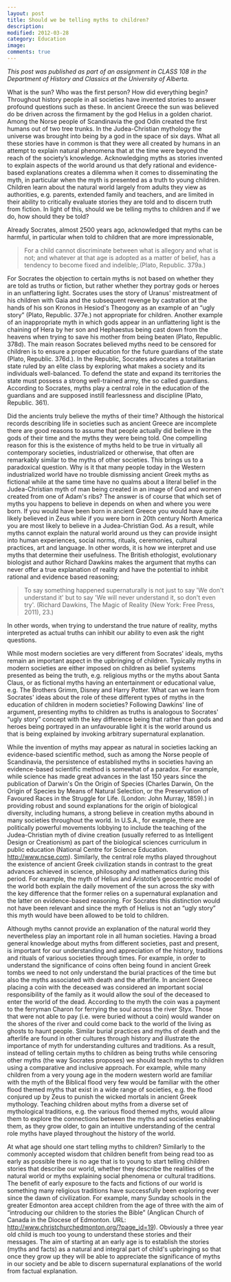 ```yaml
---
layout: post
title: Should we be telling myths to children?
description: 
modified: 2012-03-28
category: Education
image:
comments: true  
---
```

<p>
<i>This post was published as part of an assignment in CLASS 108 in the Department of History and Classics at the University of Alberta.</i>
</p>

What is the sun? Who was the first person? How did everything begin? Throughout history people in all societies have invented stories to answer profound questions such as these. In ancient Greece the sun was believed do be driven across the firmament by the god Helius in a golden chariot. Among the Norse people of Scandinavia the god Odin created the first humans out of two tree trunks. In the Judea-Christian mythology the universe was brought into being by a god in the space of six days. What all these stories have in common is that they were all created by humans in an attempt to explain natural phenomena that at the time were beyond the reach of the society’s knowledge. Acknowledging myths as stories invented to explain aspects of the world around us that defy rational and evidence-based explanations creates a dilemma when it comes to disseminating the myth, in particular when the myth is presented as a truth to young children. Children learn about the natural world largely from adults they view as authorities, e.g. parents, extended family and teachers, and are limited in their ability to critically evaluate stories they are told and to discern truth from fiction. In light of this, should we be telling myths to children and if we do, how should they be told?

Already Socrates, almost 2500 years ago, acknowledged that myths can be harmful, in particular when told to children that are more impressionable,
<blockquote>For a child cannot discriminate between what is allegory and what is not; and whatever at that age is adopted as a matter of belief, has a tendency to become fixed and indelible;.(Plato, Republic. 379a.)</blockquote>
For Socrates the objection to certain myths is not based on whether they are told as truths or fiction, but rather whether they portray gods or heroes in an unflattering light. Socrates uses the story of Uranus' mistreatment of his children with Gaia and the subsequent revenge by castration at the hands of his son Kronos in Hesiod's Theogony as an example of an “ugly story” (Plato, Republic. 377e.) not appropriate for children. Another example of an inappropriate myth in which gods appear in an unflattering light is the chaining of Hera by her son and Hephaestus being cast down from the heavens when trying to save his mother from being beaten (Plato, Republic. 378d). The main reason Socrates believed myths need to be censored for children is to ensure a proper education for the future guardians of the state (Plato, Republic. 376d.). In the Republic, Socrates advocates a totalitarian state ruled by an elite class by exploring what makes a society and its individuals well-balanced. To defend the state and expand its territories the state must possess a strong well-trained army, the so called guardians. According to Socrates, myths play a central role in the education of the guardians and are supposed instill fearlessness and discipline (Plato, Republic. 361).

Did the ancients truly believe the myths of their time? Although the historical records describing life in societies such as ancient Greece are incomplete there are good reasons to assume that people actually did believe in the gods of their time and the myths they were being told. One compelling reason for this is the existence of myths held to be true in virtually all contemporary societies, industrialized or otherwise, that often are remarkably similar to the myths of other societies. This brings us to a paradoxical question. Why is it that many people today in the Western industrialized world have no trouble dismissing ancient Greek myths as fictional while at the same time have no qualms about a literal belief in the Judea-Christian myth of man being created in an image of God and women created from one of Adam's ribs? The answer is of course that which set of myths you happens to believe in depends on when and where you were born. If you would have been born in ancient Greece you would have quite likely believed in Zeus while if you were born in 20th century North America you are most likely to believe in a Judea-Christian God. As a result, while myths cannot explain the natural world around us they can provide insight into human experiences, social norms, rituals, ceremonies, cultural practices, art and language. In other words, it is how we interpret and use myths that determine their usefulness. The British ethologist, evolutionary biologist and author Richard Dawkins makes the argument that myths can never offer a true explanation of reality and have the potential to inhibit rational and evidence based reasoning;
<blockquote>To say something happened supernaturally is not just to say 'We don't understand it' but to say 'We will never understand it, so don't even try'. (Richard Dawkins, The Magic of Reality (New York: Free Press, 2011), 23.)</blockquote>
In other words, when trying to understand the true nature of reality, myths interpreted as actual truths can inhibit our ability to even ask the right questions.

While most modern societies are very different from Socrates' ideals, myths remain an important aspect in the upbringing of children. Typically myths in modern societies are either imposed on children as belief systems presented as being the truth, e.g. religious myths or the myths about Santa Claus, or as fictional myths having an entertainment or educational value, e.g. The Brothers Grimm, Disney and Harry Potter. What can we learn from Socrates' ideas about the role of these different types of myths in the education of children in modern societies? Following Dawkins' line of argument, presenting myths to children as truths is analogous to Socrates' “ugly story” concept with the key difference being that rather than gods and heroes being portrayed in an unfavourable light it is the world around us that is being explained by invoking arbitrary supernatural explanation.

While the invention of myths may appear as natural in societies lacking an evidence-based scientific method, such as among the Norse people of Scandinavia, the persistence of established myths in societies having an evidence-based scientific method is somewhat of a paradox. For example, while science has made great advances in the last 150 years since the publication of Darwin's On the Origin of Species (Charles Darwin, On the Origin of Species by Means of Natural Selection, or the Preservation of Favoured Races in the Struggle for Life. (London: John Murray, 1859).) in providing robust and sound explanations for the origin of biological diversity, including humans, a strong believe in creation myths abound in many societies throughout the world. In U.S.A., for example, there are politically powerful movements lobbying to include the teaching of the Judea-Christian myth of divine creation (usually referred to as Intelligent Design or Creationism) as part of the biological sciences curriculum in public education (National Centre for Science Education. http://www.ncse.com). Similarly, the central role myths played throughout the existence of ancient Greek civilization stands in contrast to the great advances achieved in science, philosophy and mathematics during this period. For example, the myth of Helius and Aristotle’s geocentric model of the world both explain the daily movement of the sun across the sky with the key difference that the former relies on a supernatural explanation and the latter on evidence-based reasoning. For Socrates this distinction would not have been relevant and since the myth of Helius is not an “ugly story” this myth would have been allowed to be told to children.

Although myths cannot provide an explanation of the natural world they nevertheless play an important role in all human societies. Having a broad general knowledge about myths from different societies, past and present, is important for our understanding and appreciation of the history, traditions and rituals of various societies through times. For example, in order to understand the significance of coins often being found in ancient Greek tombs we need to not only understand the burial practices of the time but also the myths associated with death and the afterlife. In ancient Greece placing a coin with the deceased was considered an important social responsibility of the family as it would allow the soul of the deceased to enter the world of the dead. According to the myth the coin was a payment to the ferryman Charon for ferrying the soul across the river Styx. Those that were not able to pay (i.e. were buried without a coin) would wander on the shores of the river and could come back to the world of the living as ghosts to haunt people. Similar burial practices and myths of death and the afterlife are found in other cultures through history and illustrate the importance of myth for understanding cultures and traditions. As a result, instead of telling certain myths to children as being truths while censoring other myths (the way Socrates proposes) we should teach myths to children using a comparative and inclusive approach. For example, while many children from a very young age in the modern western world are familiar with the myth of the Biblical flood very few would be familiar with the other flood themed myths that exist in a wide range of societies, e.g. the flood conjured up by Zeus to punish the wicked mortals in ancient Greek mythology. Teaching children about myths from a diverse set of mythological traditions, e.g. the various flood themed myths, would allow them to explore the connections between the myths and societies enabling them, as they grow older, to gain an intuitive understanding of the central role myths have played throughout the history of the world. 

At what age should one start telling myths to children? Similarly to the commonly accepted wisdom that children benefit from being read too as early as possible there is no age that is to young to start telling children stories that describe our world, whether they describe the realities of the natural world or myths explaining social phenomena or cultural traditions. The benefit of early exposure to the facts and fictions of our world is something many religious traditions have successfully been exploring ever since the dawn of civilization. For example, many Sunday schools in the greater Edmonton area accept children from the age of three with the aim of “introducing our children to the stories the Bible” (Anglican Church of Canada in the Diocese of Edmonton. URL: <a href="http://www.christchurchedmonton.org/?page_id=19">http://www.christchurchedmonton.org/?page_id=19</a>). Obviously a three year old child is much too young to understand these stories and their messages. The aim of starting at an early age is to establish the stories (myths and facts) as a natural and integral part of child's upbringing so that once they grow up they will be able to appreciate the significance of myths in our society and be able to discern supernatural explanations of the world from factual explanation.